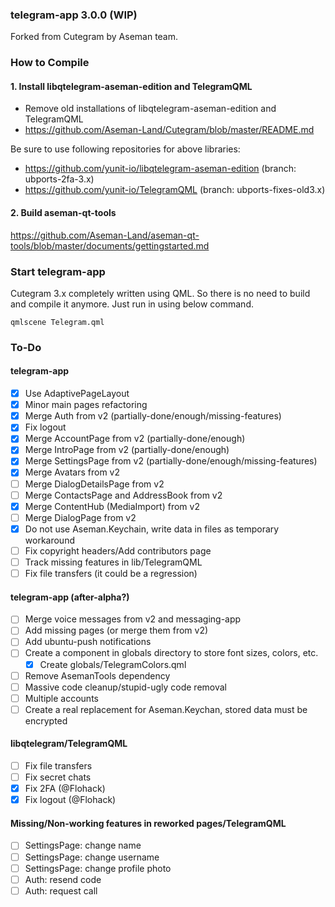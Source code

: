 ### telegram-app 3.0.0 (WIP)

Forked from Cutegram by Aseman team.

### How to Compile

#### 1. Install libqtelegram-aseman-edition and TelegramQML

- Remove old installations of libqtelegram-aseman-edition and TelegramQML
- https://github.com/Aseman-Land/Cutegram/blob/master/README.md

Be sure to use following repositories for above libraries:

- https://github.com/yunit-io/libqtelegram-aseman-edition (branch: ubports-2fa-3.x)
- https://github.com/yunit-io/TelegramQML (branch: ubports-fixes-old3.x)

#### 2. Build aseman-qt-tools

https://github.com/Aseman-Land/aseman-qt-tools/blob/master/documents/gettingstarted.md

### Start telegram-app

Cutegram 3.x completely written using QML. So there is no need to build and compile it anymore. Just run in using below command.

    qmlscene Telegram.qml

### To-Do

#### telegram-app
- [x] Use AdaptivePageLayout
- [x] Minor main pages refactoring
- [x] Merge Auth from v2 (partially-done/enough/missing-features)
- [x] Fix logout
- [x] Merge AccountPage from v2 (partially-done/enough)
- [x] Merge IntroPage from v2 (partially-done/enough)
- [x] Merge SettingsPage from v2 (partially-done/enough/missing-features)
- [x] Merge Avatars from v2
- [ ] Merge DialogDetailsPage from v2
- [ ] Merge ContactsPage and AddressBook from v2
- [x] Merge ContentHub (MediaImport) from v2
- [ ] Merge DialogPage from v2
- [x] Do not use Aseman.Keychain, write data in files as temporary workaround
- [ ] Fix copyright headers/Add contributors page
- [ ] Track missing features in lib/TelegramQML
- [ ] Fix file transfers (it could be a regression)

#### telegram-app (after-alpha?)
- [ ] Merge voice messages from v2 and messaging-app
- [ ] Add missing pages (or merge them from v2)
- [ ] Add ubuntu-push notifications
- [ ] Create a component in globals directory to store font sizes, colors, etc.
  - [x] Create globals/TelegramColors.qml
- [ ] Remove AsemanTools dependency
- [ ] Massive code cleanup/stupid-ugly code removal
- [ ] Multiple accounts
- [ ] Create a real replacement for Aseman.Keychan, stored data must be encrypted

#### libqtelegram/TelegramQML
- [ ] Fix file transfers
- [ ] Fix secret chats
- [x] Fix 2FA (@Flohack)
- [x] Fix logout (@Flohack)

#### Missing/Non-working features in reworked pages/TelegramQML ####
- [ ] SettingsPage: change name
- [ ] SettingsPage: change username
- [ ] SettingsPage: change profile photo
- [ ] Auth: resend code
- [ ] Auth: request call
